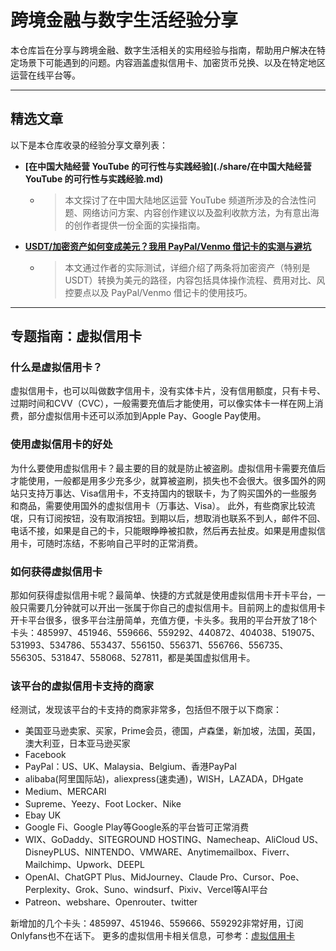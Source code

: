 # 跨境金融与数字生活经验分享

本仓库旨在分享与跨境金融、数字生活相关的实用经验与指南，帮助用户解决在特定场景下可能遇到的问题。内容涵盖虚拟信用卡、加密货币兑换、以及在特定地区运营在线平台等。

---

## 精选文章

以下是本仓库收录的经验分享文章列表：

- **[在中国大陆经营 YouTube 的可行性与实践经验](./share/在中国大陆经营 YouTube 的可行性与实践经验.md)**
  - > 本文探讨了在中国大陆地区运营 YouTube 频道所涉及的合法性问题、网络访问方案、内容创作建议以及盈利收款方法，为有意出海的创作者提供一份全面的实操指南。

- **[USDT/加密资产如何变成美元？我用 PayPal/Venmo 借记卡的实测与避坑](./share/crypto_to_usd_with_paypal_guide.md)**
  - > 本文通过作者的实际测试，详细介绍了两条将加密资产（特别是 USDT）转换为美元的路径，内容包括具体操作流程、费用对比、风控要点以及 PayPal/Venmo 借记卡的使用技巧。

---

## 专题指南：虚拟信用卡

### 什么是虚拟信用卡？
虚拟信用卡，也可以叫做数字信用卡，没有实体卡片，没有信用额度，只有卡号、过期时间和CVV（CVC），一般需要充值后才能使用，可以像实体卡一样在网上消费，部分虚拟信用卡还可以添加到Apple Pay、Google Pay使用。

### 使用虚拟信用卡的好处
为什么要使用虚拟信用卡？最主要的目的就是防止被盗刷。虚拟信用卡需要充值后才能使用，一般都是用多少充多少，就算被盗刷，损失也不会很大。很多国外的网站只支持万事达、Visa信用卡，不支持国内的银联卡，为了购买国外的一些服务和商品，需要使用国外的虚拟信用卡（万事达、Visa）。
此外，有些商家比较流氓，只有订阅按钮，没有取消按钮。到期以后，想取消也联系不到人，邮件不回、电话不接，如果是自己的卡，只能眼睁睁被扣款，然后再去扯皮。如果是用虚拟信用卡，可随时冻结，不影响自己平时的正常消费。

### 如何获得虚拟信用卡
那如何获得虚拟信用卡呢？最简单、快捷的方式就是使用虚拟信用卡开卡平台，一般只需要几分钟就可以开出一张属于你自己的虚拟信用卡。目前网上的虚拟信用卡开卡平台很多，很多平台注册简单，充值方便，卡头多。我用的平台开放了18个卡头：485997、451946、559666、559292、440872、404038、519075、531993、534786、553437、556150、556371、556766、556735、556305、531847、558068、527811，都是美国虚拟信用卡。

### 该平台的虚拟信用卡支持的商家
经测试，发现该平台的卡支持的商家非常多，包括但不限于以下商家：

*   美国亚马逊卖家、买家，Prime会员，德国，卢森堡，新加坡，法国，英国，澳大利亚，日本亚马逊买家
*   Facebook
*   PayPal：US、UK、Malaysia、Belgium、香港PayPal
*   alibaba(阿里国际站)，aliexpress(速卖通)，WISH，LAZADA，DHgate
*   Medium、MERCARI
*   Supreme、Yeezy、Foot Locker、Nike
*   Ebay UK
*   Google Fi、Google Play等Google系的平台皆可正常消费
*   WIX、GoDaddy、SITEGROUND HOSTING、Namecheap、AliCloud US、DisneyPLUS、NINTENDO、VMWARE、Anytimemailbox、Fiverr、Mailchimp、Upwork、DEEPL
*   OpenAI、ChatGPT Plus、MidJourney、Claude Pro、Cursor、Poe、Perplexity、Grok、Suno、windsurf、Pixiv、Vercel等AI平台
*   Patreon、webshare、Openrouter、twitter

新增加的几个卡头：485997、451946、559666、559292非常好用，订阅Onlyfans也不在话下。
更多的虚拟信用卡相关信息，可参考：[虚拟信用卡](https://www.vpsdawanjia.com/category/virtual-card)
